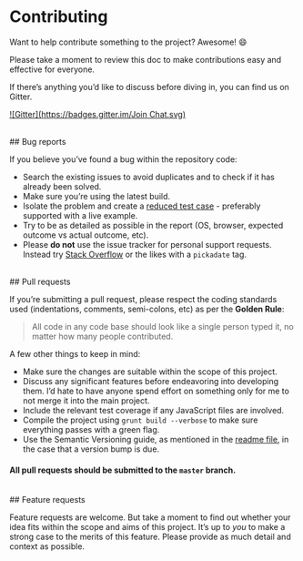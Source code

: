 # Contributing

Want to help contribute something to the project? Awesome! :smile:

Please take a moment to review this doc to make contributions easy and effective for everyone.

If there’s anything you’d like to discuss before diving in, you can find us on Gitter.

[![Gitter](https://badges.gitter.im/Join Chat.svg)](https://gitter.im/amsul/pickadate.js)



<br>
<a name="bugs"></a>
## Bug reports

If you believe you’ve found a bug within the repository code:

- Search the existing issues to avoid duplicates and to check if it has already been solved.
- Make sure you’re using the latest build.
- Isolate the problem and create a [reduced test case](http://css-tricks.com/6263-reduced-test-cases/) - preferably supported with a live example.
- Try to be as detailed as possible in the report (OS, browser, expected outcome vs actual outcome, etc).
- Please **do not** use the issue tracker for personal support requests. Instead try [Stack Overflow](http://stackoverflow.com/questions/tagged/pickadate) or the likes with a `pickadate` tag.




<br>
<a name="pull-requests"></a>
## Pull requests

If you’re submitting a pull request, please respect the coding standards used (indentations, comments, semi-colons, etc) as per the **Golden Rule**:

> All code in any code base should look like a single person typed it, no matter how many people contributed.

A few other things to keep in mind:

- Make sure the changes are suitable within the scope of this project.
- Discuss any significant features before endeavoring into developing them. I’d hate to have anyone spend effort on something only for me to not merge it into the main project.
- Include the relevant test coverage if any JavaScript files are involved.
- Compile the project using `grunt build --verbose` to make sure everything passes with a green flag.
- Use the Semantic Versioning guide, as mentioned in the [readme file](https://github.com/amsul/pickadate.js/#readme), in the case that a version bump is due.


#### All pull requests should be submitted to the `master` branch.




<br>
<a name="features"></a>
## Feature requests

Feature requests are welcome. But take a moment to find out whether your idea fits within the scope and aims of this project. It’s up to *you* to make a strong case to the merits of this feature. Please provide as much detail and context as possible.



